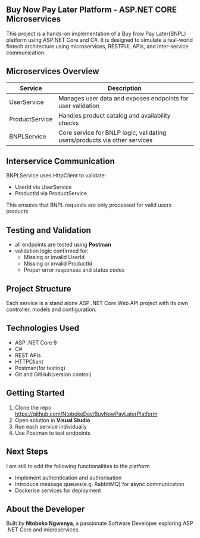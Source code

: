 ## Buy Now Pay Later Platform - ASP.NET CORE Microservices

This project is a hands-on implementation of a Buy Now Pay Later(BNPL) platform using ASP.NET Core and C#.
It is designed to simulate a real-world fintech architecture using microservices, RESTFUL APIs, and inter-service communication.

## Microservices Overview
|Service          |Description
------------------|------------------------------------------------------------------------------
| UserService     | Manages user data and exposes endpoints for user validation
| ProductService  | Handles product catalog and availability checks
| BNPLService     | Core service for BNLP logic, validating users/products via other services

## Interservice Communication
BNPLService uses HttpClient to validate:
- UserId via UserService
- ProductId via ProductService
  
This ensures that BNPL requests are only processed for valid users products

## Testing and Validation
- all endpoints are tested using **Postman**
- validation logic confirmed for:
    - Missing or invalid UserId
    - Missing or invalid ProductId
    - Proper error responses and status codes
 
## Project Structure
Each service is a stand alone ASP .NET Core Web API project with its own controller, models and configuration.

## Technologies Used
- ASP .NET Core 9
- C#
- REST APIs
- HTTPClient
- Postman(for testing)
- Git and GitHub(version control)

## Getting Started
1. Clone the repo https://github.com/NtobekoDev/BuyNowPayLaterPlatform
2. Open solution in **Visual Studio**
3. Run each service individually
4. Use Postman to test endpoints

## Next Steps
I am still to add the following functionalities to the platform
- Implement authentication and authorisation
- Introduce message queues(e.g. RabbitMQ) for async communication
- Dockerise services for deployment

## About the Developer
Built by **Ntobeko Ngwenya**, a passionate Software Developer exploring ASP .NET Core and microservices.
